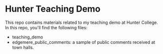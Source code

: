 # Hunter Teaching Demo
This repo contains materials related to my teaching demo at Hunter College. In this repo, you'll find the following files:

- teaching_demo
- edgemere_public_comments: a sample of public comments received at town halls.

